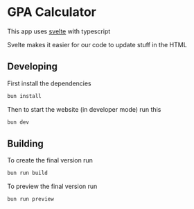 # GPA Calculator

This app uses [svelte](https://svelte.dev) with typescript

Svelte makes it easier for our code to update stuff in the HTML

## Developing

First install the dependencies

```bash
bun install
```

Then to start the website (in developer mode) run this

```bash
bun dev
```

## Building

To create the final version run

```bash
bun run build
```

To preview the final version run

```bash
bun run preview
```

